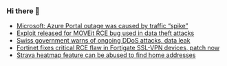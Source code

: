 ### Hi there 👋

<!--START_SECTION:feed-->
* [Microsoft: Azure Portal outage was caused by traffic “spike”](https://www.bleepingcomputer.com/news/microsoft/microsoft-azure-portal-outage-was-caused-by-traffic-spike-/)
* [Exploit released for MOVEit RCE bug used in data theft attacks](https://www.bleepingcomputer.com/news/security/exploit-released-for-moveit-rce-bug-used-in-data-theft-attacks/)
* [Swiss government warns of ongoing DDoS attacks, data leak](https://www.bleepingcomputer.com/news/security/swiss-government-warns-of-ongoing-ddos-attacks-data-leak/)
* [Fortinet fixes critical RCE flaw in Fortigate SSL-VPN devices, patch now](https://www.bleepingcomputer.com/news/security/fortinet-fixes-critical-rce-flaw-in-fortigate-ssl-vpn-devices-patch-now/)
* [Strava heatmap feature can be abused to find home addresses](https://www.bleepingcomputer.com/news/security/strava-heatmap-feature-can-be-abused-to-find-home-addresses/)
<!--END_SECTION:feed-->

<!--
**frankenk/frankenk** is a ✨ _special_ ✨ repository because its `README.md` (this file) appears on your GitHub profile.

Here are some ideas to get you started:

- 🔭 I’m currently working on ...
- 🌱 I’m currently learning ...
- 👯 I’m looking to collaborate on ...
- 🤔 I’m looking for help with ...
- 💬 Ask me about ...
- 📫 How to reach me: ...
- 😄 Pronouns: ...
- ⚡ Fun fact: ...
-->



